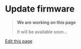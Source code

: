 # Update firmware

> **We are working on this page**
> 
> It will be available soon...

<div class="cust_edit_page"><a href="https://{{gh_path}}/_pages/prototyping_boards/update-module-firmware.md">Edit this page</a></div>
